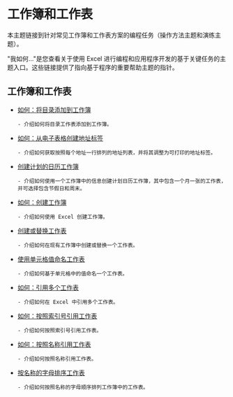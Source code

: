 
# 工作簿和工作表

本主题链接到针对常见工作簿和工作表方案的编程任务（操作方法主题和演练主题）。

"我如何..."是您查看关于使用 Excel 进行编程和应用程序开发的基于关键任务的主题入口。这些链接提供了指向基于程序的重要帮助主题的指针。

## 工作簿和工作表


- [如何：将目录添加到工作簿](fc61a9c1-d651-502a-c8d4-d6a570898191.md)
    
      - 介绍如何将目录工作表添加到工作簿。
    
- [如何：从电子表格创建地址标签](6c08634c-8137-9c27-f4de-390a2b8ffb4c.md)
    
      - 介绍如何获取按照每个地址一行排列的地址列表，并将其调整为可打印的地址标签。
    
- [创建计划的日历工作簿](0f0f4946-c04c-4866-a6dd-79101df7bafb.md)
    
      - 介绍如何使用一个工作簿中的信息创建计划日历工作簿，其中包含一个月一张的工作表，并可选择包含节假日和周末。
    
- [如何：创建工作簿](b505b4bc-a3c3-3362-28cb-c119c2af5a3d.md)
    
      - 介绍如何使用 Excel 创建工作簿。
    
- [创建或替换工作表](227df739-3e66-4d23-8168-da43f552fbe0.md)
    
      - 介绍如何在现有工作簿中创建或替换一个工作表。
    
- [使用单元格值命名工作表](a5553191-cfe1-4d5b-b69e-8052d466c8db.md)
    
      - 介绍如何基于单元格中的值命名一个工作表。
    
- [如何：引用多个工作表](70641be2-04fc-d8d7-631b-c87e6c270957.md)
    
      - 介绍如何在 Excel 中引用多个工作表。
    
- [如何：按照索引号引用工作表](dc947b43-8e96-733a-72e8-3487a4ad9e96.md)
    
      - 介绍如何按照索引号引用工作表。
    
- [如何：按照名称引用工作表](8e58c0d0-ff97-fb00-6afc-f14e2f9c425d.md)
    
      - 介绍如何按照名称引用工作表。
    
- [按名称的字母排序工作表](20ec8072-4886-40bc-8784-ab3d100d613a.md)
    
      - 介绍如何按照名称的字母顺序排列工作簿中的工作表。
    
